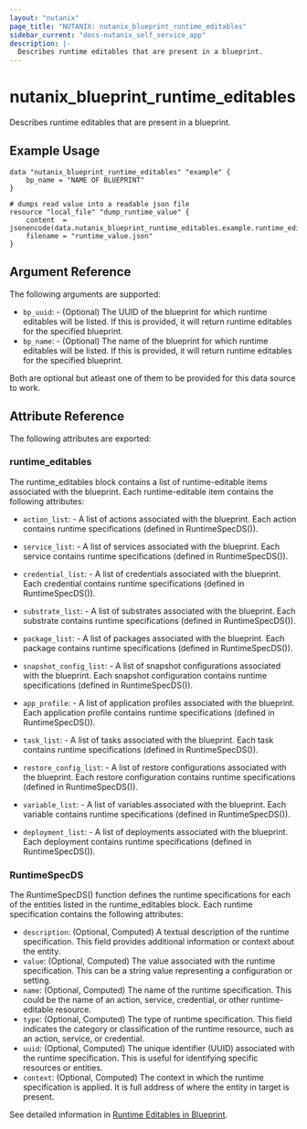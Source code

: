 ```yaml
---
layout: "nutanix"
page_title: "NUTANIX: nutanix_blueprint_runtime_editables"
sidebar_current: "docs-nutanix_self_service_app"
description: |-
  Describes runtime editables that are present in a blueprint.
---
```


# nutanix_blueprint_runtime_editables

Describes runtime editables that are present in a blueprint.

## Example Usage

``` hcl
data "nutanix_blueprint_runtime_editables" "example" {
    bp_name = "NAME OF BLUEPRINT"
}

# dumps read value into a readable json file
resource "local_file" "dump_runtime_value" {
    content  = jsonencode(data.nutanix_blueprint_runtime_editables.example.runtime_editables)
    filename = "runtime_value.json"
}
```

## Argument Reference

The following arguments are supported:

* `bp_uuid`: - (Optional) The UUID of the blueprint for which runtime editables will be listed. If this is provided, it will return runtime editables for the specified blueprint.
* `bp_name`: - (Optional) The name of the blueprint for which runtime editables will be listed. If this is provided, it will return runtime editables for the specified blueprint.

Both are optional but atleast one of them to be provided for this data source to work.

## Attribute Reference

The following attributes are exported:

### runtime_editables

The runtime_editables block contains a list of runtime-editable items associated with the blueprint. Each runtime-editable item contains the following attributes:

* `action_list`: -  A list of actions associated with the blueprint. Each action contains runtime specifications (defined in RuntimeSpecDS()).

* `service_list`: - A list of services associated with the blueprint. Each service contains runtime specifications (defined in RuntimeSpecDS()).

* `credential_list`: -  A list of credentials associated with the blueprint. Each credential contains runtime specifications (defined in RuntimeSpecDS()).

* `substrate_list`: - A list of substrates associated with the blueprint. Each substrate contains runtime specifications (defined in RuntimeSpecDS()).

* `package_list`: -  A list of packages associated with the blueprint. Each package contains runtime specifications (defined in RuntimeSpecDS()).

* `snapshot_config_list`: - A list of snapshot configurations associated with the blueprint. Each snapshot configuration contains runtime specifications (defined in RuntimeSpecDS()).

* `app_profile`: -  A list of application profiles associated with the blueprint. Each application profile contains runtime specifications (defined in RuntimeSpecDS()).

* `task_list`: - A list of tasks associated with the blueprint. Each task contains runtime specifications (defined in RuntimeSpecDS()).

* `restore_config_list`: -  A list of restore configurations associated with the blueprint. Each restore configuration contains runtime specifications (defined in RuntimeSpecDS()).

* `variable_list`: - A list of variables associated with the blueprint. Each variable contains runtime specifications (defined in RuntimeSpecDS()).

* `deployment_list`: -  A list of deployments associated with the blueprint. Each deployment contains runtime specifications (defined in RuntimeSpecDS()).

### RuntimeSpecDS

The RuntimeSpecDS() function defines the runtime specifications for each of the entities listed in the runtime_editables block. Each runtime specification contains the following attributes:

- `description`: (Optional, Computed) A textual description of the runtime specification. This field provides additional information or context about the entity.
- `value`: (Optional, Computed) The value associated with the runtime specification. This can be a string value representing a configuration or setting.
- `name`: (Optional, Computed) The name of the runtime specification. This could be the name of an action, service, credential, or other runtime-editable resource.
- `type`: (Optional, Computed) The type of runtime specification. This field indicates the category or classification of the runtime resource, such as an action, service, or credential.
- `uuid`: (Optional, Computed) The unique identifier (UUID) associated with the runtime specification. This is useful for identifying specific resources or entities.
- `context`: (Optional, Computed) The context in which the runtime specification is applied. It is full address of where the entity in target is present.

See detailed information in [Runtime Editables in Blueprint](https://www.nutanix.dev/api_reference/apis/self-service.html#tag/Blueprints/paths/~1blueprints~1%7Buuid%7D~1runtime_editables/get).
